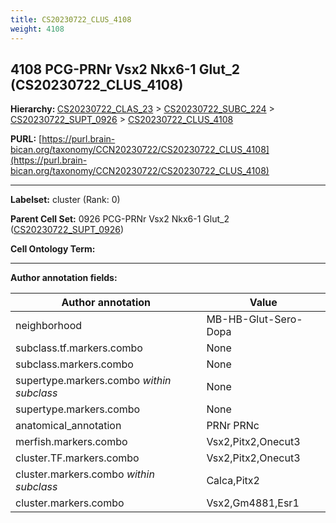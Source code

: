 ```yaml
---
title: CS20230722_CLUS_4108
weight: 4108
---
```

## 4108 PCG-PRNr Vsx2 Nkx6-1 Glut_2 (CS20230722_CLUS_4108)
<b>Hierarchy: </b>
[CS20230722_CLAS_23](../CS20230722_CLAS_23) >
[CS20230722_SUBC_224](../CS20230722_SUBC_224) >
[CS20230722_SUPT_0926](../CS20230722_SUPT_0926) >
[CS20230722_CLUS_4108](../CS20230722_CLUS_4108)

**PURL:** [https://purl.brain-bican.org/taxonomy/CCN20230722/CS20230722_CLUS_4108](https://purl.brain-bican.org/taxonomy/CCN20230722/CS20230722_CLUS_4108)

---


**Labelset:** cluster (Rank: 0)

**Parent Cell Set:** 0926 PCG-PRNr Vsx2 Nkx6-1 Glut_2 ([CS20230722_SUPT_0926](../CS20230722_SUPT_0926))



**Cell Ontology Term:** 

[MARKER GENES.]: #


---

[TRANSFERRED ANNOTATIONS.]: #


[AUTHOR ANNOTATION FIELDS.]: #


**Author annotation fields:**

| Author annotation | Value |
|-------------------|-------|
|neighborhood|MB-HB-Glut-Sero-Dopa|
|subclass.tf.markers.combo|None|
|subclass.markers.combo|None|
|supertype.markers.combo _within subclass_|None|
|supertype.markers.combo|None|
|anatomical_annotation|PRNr PRNc|
|merfish.markers.combo|Vsx2,Pitx2,Onecut3|
|cluster.TF.markers.combo|Vsx2,Pitx2,Onecut3|
|cluster.markers.combo _within subclass_|Calca,Pitx2|
|cluster.markers.combo|Vsx2,Gm4881,Esr1|
